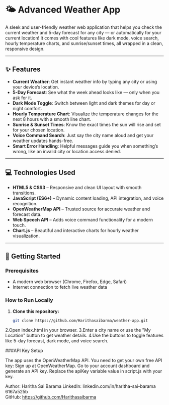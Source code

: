 # 🌤️ Advanced Weather App

A sleek and user-friendly weather web application that helps you check the current weather and 5-day forecast for any city — or automatically for your current location! It comes with cool features like dark mode, voice search, hourly temperature charts, and sunrise/sunset times, all wrapped in a clean, responsive design.

---

## ✨ Features

- **Current Weather**: Get instant weather info by typing any city or using your device’s location.
- **5-Day Forecast**: See what the week ahead looks like — only when you ask for it.
- **Dark Mode Toggle**: Switch between light and dark themes for day or night comfort.
- **Hourly Temperature Chart**: Visualize the temperature changes for the next 8 hours with a smooth line chart.
- **Sunrise & Sunset Times**: Know the exact times the sun will rise and set for your chosen location.
- **Voice Command Search**: Just say the city name aloud and get your weather updates hands-free.
- **Smart Error Handling**: Helpful messages guide you when something’s wrong, like an invalid city or location access denied.

---

## 💻 Technologies Used

- **HTML5 & CSS3** – Responsive and clean UI layout with smooth transitions.
- **JavaScript (ES6+)** – Dynamic content loading, API integration, and voice recognition.
- **OpenWeatherMap API** – Trusted source for accurate weather and forecast data.
- **Web Speech API** – Adds voice command functionality for a modern touch.
- **Chart.js** – Beautiful and interactive charts for hourly weather visualization.

---

## 🚀 Getting Started

### Prerequisites

- A modern web browser (Chrome, Firefox, Edge, Safari)
- Internet connection to fetch live weather data

### How to Run Locally

1. **Clone this repository:**

   ```bash
   git clone https://github.com/Harithasaibarma/weather-app.git
2.Open index.html in your browser.
3.Enter a city name or use the "My Location" button to get weather details.
4.Use the buttons to toggle features like 5-day forecast, dark mode, and voice search.

###API Key Setup

The app uses the OpenWeatherMap API. You need to get your own free API key:
Sign up at OpenWeatherMap.
Go to your account dashboard and generate an API key.
Replace the apiKey variable value in script.js with your key.

Author: Haritha Sai Barama
LinkedIn: linkedin.com/in/haritha-sai-barama
6167a525b    
GitHub: https://github.com/Harithasaibarma   


